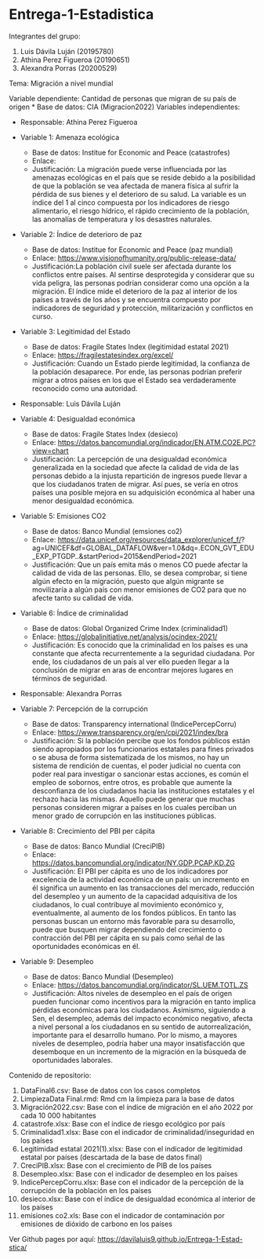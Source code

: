 # Entrega-1-Estadistica

Integrantes del grupo: 
1. Luis Dávila Luján (20195780)
2. Athina Perez Figueroa (20190651)
3. Alexandra Porras (20200529)

Tema: Migración a nivel mundial

Variable dependiente: Cantidad de personas que migran de su país de origen
     * Base de datos: CIA (Migracion2022)
Variables independientes: 
- Responsable: Athina Perez Figueroa
- Variable 1: Amenaza ecológica
     * Base de datos: Institue for Economic and Peace (catastrofes)
     * Enlace: 
     * Justificación: La migración puede verse influenciada por las amenazas ecológicas en el país que se reside debido a la posibilidad de que la población se vea            afectada de manera física al sufrir la pérdida de sus bienes y el deterioro de su salud. La variable es un índice del 1 al cinco compuesta por los indicadores          de riesgo alimentario, el riesgo hídrico, el rápido crecimiento de la población, las anomalías de temperatura y los desastres naturales.

- Variable 2: Índice de deterioro de paz
     * Base de datos: Institue for Economic and Peace (paz mundial)
     * Enlace: https://www.visionofhumanity.org/public-release-data/
     * Justificación:La población civil suele ser afectada durante los conflictos entre países. Al sentirse desprotegida y considerar que su vida peligra, las personas        podrían considerar como una opción a la migración. El índice mide el deterioro de la paz al interior de los países a través de los años y se encuentra compuesto        por indicadores de seguridad y protección, militarización y conflictos en curso.
     
- Variable 3: Legitimidad del Estado
     * Base de datos: Fragile States Index (legitimidad estatal 2021)
     * Enlace: https://fragilestatesindex.org/excel/
     * Justificación: Cuando un Estado pierde legitimidad, la confianza de la población desaparece. Por ende, las personas podrían preferir migrar a otros países en          los que el Estado sea verdaderamente reconocido como una autoridad.

- Responsable: Luis Dávila Luján
- Variable 4: Desigualdad económica
     * Base de datos: Fragile States Index (desieco)
     * Enlace: https://datos.bancomundial.org/indicador/EN.ATM.CO2E.PC?view=chart
     * Justificación: La percepción de una desigualdad económica generalizada en la sociedad que afecte la calidad de vida de las personas debido a la injusta                repartición de ingresos puede llevar a que los ciudadanos traten de migrar. Así pues, se vería en otros países una posible mejora en su adquisición económica al        haber una menor desigualdad económica. 
     
- Variable 5: Emisiones CO2
     * Base de datos: Banco Mundial (emsiones co2)
     * Enlace: https://data.unicef.org/resources/data_explorer/unicef_f/?                                           ag=UNICEF&df=GLOBAL_DATAFLOW&ver=1.0&dq=.ECON_GVT_EDU_EXP_PTGDP..&startPeriod=2015&endPeriod=2021
     * Justificación: Que un país emita más o menos CO puede afectar la calidad de vida de las personas. Ello, se desea comprobar, si tiene algún efecto en la                migración, puesto que algún migrante se movilizaría a algún país con menor emisiones de CO2 para que no afecte tanto su calidad de vida. 
     
- Variable 6: Índice de criminalidad
     * Base de datos: Global Organized Crime Index (criminalidad1)
     * Enlace: https://globalinitiative.net/analysis/ocindex-2021/
     * Justificación: Es conocido que la criminalidad en los países es una constante que afecta recurrentemente a la seguridad ciudadana. Por ende, los ciudadanos de          un país al ver ello pueden llegar a la conclusión de migrar en aras de encontrar mejores lugares en términos de seguridad. 

- Responsable: Alexandra Porras
- Variable 7: Percepción de la corrupción
     * Base de datos: Transparency international (IndicePercepCorru)
     * Enlace: https://www.transparency.org/en/cpi/2021/index/bra
     * Justificación: Si la población percibe que los fondos públicos están siendo apropiados por los funcionarios estatales para fines privados o se abusa de forma          sistematizada de los mismos, no hay un sistema de rendición de cuentas, el poder judicial no cuenta con poder real para investigar o sancionar estas acciones,          es común el empleo de sobornos, entre otros, es probable que aumente la desconfianza de los ciudadanos hacia las instituciones estatales y el rechazo hacia las        mismas. Aquello puede generar que muchas personas consideren migrar a países en los cuales perciban un menor grado de corrupción en las instituciones públicas.
     
- Variable 8: Crecimiento del PBI per cápita
     * Base de datos: Banco Mundial (CreciPIB)
     * Enlace: https://datos.bancomundial.org/indicator/NY.GDP.PCAP.KD.ZG
     * Justificación: El PBI per cápita es uno de los indicadores por excelencia de la actividad económica de un país: un incremento en él significa un aumento en las        transacciones del mercado, reducción del desempleo y un aumento de la capacidad adquisitiva de los ciudadanos, lo cual contribuye al movimiento económico y,            eventualmente, al aumento de los fondos públicos. En tanto las personas buscan un entorno más favorable para su desarrollo, puede que busquen migrar dependiendo        del crecimiento o contracción del PBI per cápita en su país como señal de las oportunidades económicas en él.
     
- Variable 9: Desempleo
     * Base de datos: Banco Mundial (Desempleo)
     * Enlace: https://datos.bancomundial.org/indicator/SL.UEM.TOTL.ZS
     * Justificación: Altos niveles de desempleo en el país de origen pueden funcionar como incentivos para la migración en tanto implica pérdidas económicas para los        ciudadanos. Asimismo, siguiendo a Sen, el desempleo, además del impacto económico negativo, afecta a nivel personal a los ciudadanos en su sentido de                  autorrealización, importante para el desarrollo humano. Por lo mismo, a mayores niveles de desempleo, podría haber una mayor insatisfacción que desemboque en un        incremento de la migración en la búsqueda de oportunidades laborales.


Contenido de repositorio:
1. DataFinal6.csv: Base de datos con los casos completos
2. LimpiezaData Final.rmd: Rmd cm la limpieza para la base de datos 
3. Migración2022.csv: Base con el índice de migración en el  año 2022 por cada 10 000 habitantes
4. catastrofe.xlsx: Base con el índice de riesgo ecológico por país 
5. Criminalidad1.xlsx: Base con el indicador de criminalidad/inseguridad en los países
6. Legitimidad estatal 2021(1).xlsx: Base con el indicador de legitimidad estatal por países (descartada de la base de datos final)
7. CreciPIB.xlsx: Base con el crecimiento de PIB de los países 
8. Desempleo.xlsx: Base con el indicador de desempleo en los países 
9. IndicePercepCorru.xlsx: Base con el indicador de la percepción de la corrupción de la población en los países 
10. desieco.xlsx: Base con el índice de desigualdad económica al interior de los países 
11. emisiones co2.xls: Base con el indicador de contaminación por emisiones de dióxido de carbono en los países



Ver Github pages por aquí: https://davilaluis9.github.io/Entrega-1-Estad-stica/

